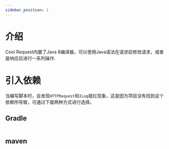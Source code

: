 ```yaml
---
sidebar_position: 1
---
```


# 介绍

Cool Request内置了Java 8编译器，可以使用Java语法在请求前修改请求，或者是响应后进行一系列操作.

# 引入依赖
当编写脚本时，会发现`HTTPRequest`和`ILog`报红现象，这是因为项目没有找到这个依赖所导致，可通过下面两种方式进行选择。

## Gradle
```
```
## maven
```
```